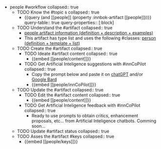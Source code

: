 
- people #workflow
   collapsed:: true
  - TODO Know the #topic s
    collapsed:: true
    - {{query (and [[people]] (property :innbok-artifact [[people]]))}}
      query-table:: true
      query-properties:: [:block]
  - TODO Understand the #artifact
    collapsed:: true
    - [people artifact information (definition + description + examples)](https://go.innbok.com/#/page/innBoK%2Fpeople%2Finfo)
    - This artifact has type list and uses the following #classes: [person (definition + template + list)](https://go.innbok.com/#/page/innBoK%2Fclass%2Fperson)
  - TODO Create the #artifact
     collapsed:: true
    - TODO Ideate #artifact content
      collapsed:: true
      - {{embed [[people/content]]}}
    - TODO Get Artificial Inteligence suggestions with #innCoPilot
      collapsed:: true
      - Copy the prompt below and paste it on [chatGPT](https://chat.openai.com) and/or [Google Bard](https://bard.google.com/chat)
      - {{embed [[people/innCoPilot]]}}
  - TODO Update the #artifact
    collapsed:: true
    - TODO Edit the #artifact content
     collapsed:: true
      - {{embed [[people/content]]}}
    - TODO Get Artificial Inteligence feedback with #innCoPilot
      collapsed:: true
      - Ready to use prompts to obtain critics, enhancement proposals, etc... from Artificial Inteligence chatbots. Comming soon...
  - TODO Update #artifact status
    collapsed:: true
  - TODO Asses the #artifact #keys
    collapsed:: true
    - {{embed [[people/keys]]}}



